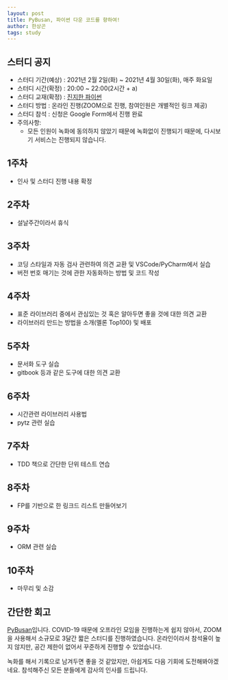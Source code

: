 ```yaml
---
layout: post
title: PyBusan, 파이썬 다운 코드를 향하여!
author: 한상곤
tags: study
---
```


## 스터디 공지

- 스터디 기간(예상) : 2021년 2월 2일(화) ~ 2021년 4월 30일(화), 매주 화요일
- 스터디 시간(확정) : 20:00 ~ 22:00(2시간 + a)
- 스터디 교재(확정) : [진지한 파이썬](https://www.aladin.co.kr/shop/wproduct.aspx?ItemId=260555027)
- 스터디 방법 : 온라인 진행(ZOOM으로 진행, 참여인원은 개별적인 링크 제공)
- 스터디 참석 : 신청은 Google Form에서 진행 완료
- 주의사항:
  - 모든 인원이 녹화에 동의하지 않았기 때문에 녹화없이 진행되기 때문에, 다시보기 서비스는 진행되지 않습니다.

## 1주차

- 인사 및 스터디 진행 내용 확정

## 2주차

- 설날주간이라서 휴식

## 3주차

- 코딩 스타일과 자동 검사 관련하여 의견 교환 및 VSCode/PyCharm에서 실습
- 버전 번호 매기는 것에 관한 자동화하는 방법 및 코드 작성

## 4주차

- 표준 라이브러리 중에서 관심있는 것 혹은 알아두면 좋을 것에 대한 의견 교환
- 라이브러리 만드는 방법을 소개(멜론 Top100) 및 배포

## 5주차

- 문서화 도구 실습
- gitbook 등과 같은 도구에 대한 의견 교환

## 6주차

- 시간관련 라이브러리 사용법
- pytz 관련 실습

## 7주차

- TDD 책으로 간단한 단위 테스트 연습

## 8주차

- FP를 기반으로 한 링크드 리스트 만들어보기

## 9주차

- ORM 관련 실습

## 10주차

- 마무리 및 소감

## 간단한 회고

[PyBusan](mailto:pybusan@gmail.com)입니다. COVID-19 때문에 오프라인 모임을 진행하는게 쉽지 않아서, ZOOM을 사용해서 소규모로 3달간 짧은 스터디를 진행하였습니다. 온라인이라서 참석율이 높지 않지만, 공간 제한이 없어서 꾸준하게 진행할 수 있었습니다.

녹화를 해서 기록으로 남겨두면 좋을 것 같았지만, 아쉽게도 다음 기회에 도전해봐야겠네요. 참석해주신 모든 분들에게 감사의 인사를 드립니다.
